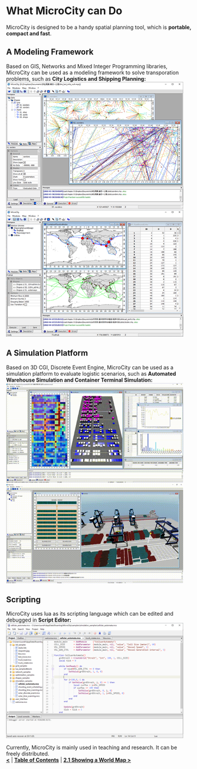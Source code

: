# What MicroCity can Do
MicroCity is designed to be a handy spatial planning tool, which is **portable, compact and fast**.
## A Modeling Framework
Based on GIS, Networks and Mixed Integer Programming libraries, MicroCity can be used as a modeling framework to solve transporation problems, such as **City Logistics and Shipping Planning:**<br/>
<img src="imgs/city_logistics.png" width="480" height="344"> <img src="imgs/shipping_planning.png" width="480" height="344"><br/>
## A Simulation Platform
Based on 3D CGI, Discrete Event Engine, MicroCity can be used as a simulation platform to evaluate logistic scenarios, such as **Automated Warehouse Simulation and Container Terminal Simulation:**<br/>
<img src="imgs/warehouse_simulation.gif" width="480" height="270"> <img src="imgs/terminal_simulation.gif" width="480" height="270"><br/>
## Scripting
MicroCity uses lua as its scripting language which can be edited and debugged in **Script Editor:**<br/>
<img src="imgs/script_editor.png" width="480" height="312"><br/>

Currently, MicroCity is mainly used in teaching and research. It can be freely distributed.<br/>
[**<**]() | [**Table of Contents**](.) | [**2.1 Showing a World Map >**](2.1_showing_a_world_map.md)

